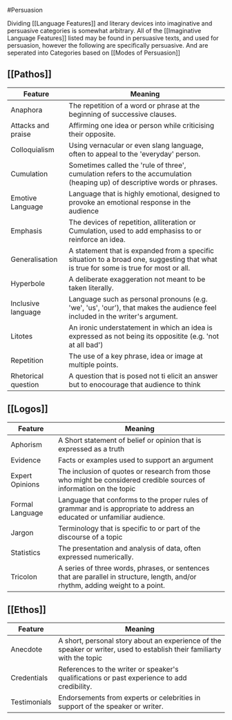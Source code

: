 #Persuasion 

Dividing [[Language Features]] and literary devices into imaginative and persuasive categories is somewhat arbitrary. All of the [[Imaginative Language Features]] listed may be found in persuasive texts, and used for persuasion, however the following are specifically persuasive. And are seperated into Categories based on [[Modes of Persuasion]]


## [[Pathos]]

| Feature             | Meaning                                                                                                                               |
| ------------------- | ------------------------------------------------------------------------------------------------------------------------------------- |
| Anaphora            | The repetition of a word or phrase at the beginning of successive clauses.                                                            |
| Attacks and praise  | Affirming one idea or person while criticising their opposite.                                                                        |
| Colloquialism       | Using vernacular or even slang language, often to appeal to the 'everyday' person.                                                    |
| Cumulation          | Sometimes called the 'rule of three', cumulation refers to the accumulation (heaping up) of descriptive words or phrases.             |
| Emotive Language    | Language that is highly emotional, designed to provoke an emotional response in the audience                                          |
| Emphasis            | The devices of repetition, alliteration or Cumulation, used to add emphasiss to or reinforce an idea.                                 |
| Generalisation      | A statement that is expanded from a specific situation to a broad one, suggesting that what is true for some is true for most or all. |
| Hyperbole           | A deliberate exaggeration not meant to be taken literally.                                                                            |
| Inclusive language  | Language such as personal pronouns (e.g. 'we', 'us', 'our'), that makes the audience feel included in the writer's argument.          |
| Litotes             | An ironic understatement in which an idea is expressed as not being its oppositite (e.g. 'not at all bad')                            |
| Repetition          | The use of a key phrase, idea or image at multiple points.                                                                            |
| Rhetorical question | A question that is posed not ti elicit an answer but to enocourage that audience to think                                                                                                                                       |

## [[Logos]]

| Feature         | Meaning                                                                                                                 |
| --------------- | ----------------------------------------------------------------------------------------------------------------------- |
| Aphorism        | A Short statement of belief or opinion that is expressed as a truth                                                     |
| Evidence        | Facts or examples used to support an argument                                                                           |
| Expert Opinions | The inclusion of quotes or research from those who might be considered credible sources of information on the topic     |
| Formal Language | Language that conforms to the proper rules of grammar and is appropriate to address an educated or unfamiliar audience. |
| Jargon          | Terminology that is specific to or part of the discourse of a topic                                                     |
| Statistics      | The presentation and analysis of data, often expressed numerically.                                                     |
| Tricolon        | A series of three words, phrases, or sentences that are parallel in structure, length, and/or rhythm, adding weight to a point.                                                                                                                        |

## [[Ethos]]

| Feature      | Meaning                                                                                                                 |
| ------------ | ----------------------------------------------------------------------------------------------------------------------- |
| Anecdote     | A short, personal story about an experience of the speaker or writer, used to establish their familiarty with the topic |
| Credentials  | References to the writer or speaker's qualifications or past experience to add credibility.                             |
| Testimonials | Endorsements from experts or celebrities in support of the speaker or writer.                                                                                                                        |
